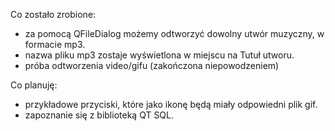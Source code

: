 Co zostało zrobione:

 - za pomocą QFileDialog możemy odtworzyć dowolny utwór muzyczny, w formacie mp3.
 - nazwa pliku mp3 zostaje wyświetlona w miejscu na Tutuł utworu. 
 - próba odtworzenia video/gifu (zakończona niepowodzeniem)
 
Co planuję:

- przykładowe przyciski, które jako ikonę będą miały odpowiedni plik gif.
- zapoznanie się z biblioteką QT SQL.
